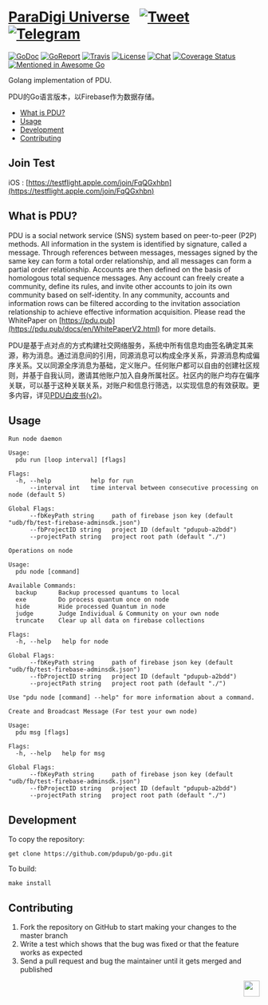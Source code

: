 # [ParaDigi Universe](https://pdu.pub) &nbsp; [![Tweet](https://img.shields.io/twitter/url/http/shields.io.svg?style=social)](https://twitter.com/intent/tweet?text=A%20decentralized%20identity-based%20social%20network&url=https://pdu.pub&via=PDUPUB&hashtags=P2P,SocialNetwork,decentralized,identity,Blockchain) &nbsp; [![Telegram](https://img.shields.io/badge/-telegram-red?color=white&logo=telegram)](https://t.me/pdugroup)

[![GoDoc](https://img.shields.io/badge/godoc-reference-blue.svg)](https://godoc.org/github.com/pdupub/go-pdu)
[![GoReport](https://goreportcard.com/badge/github.com/pdupub/go-pdu)](https://goreportcard.com/report/github.com/pdupub/go-pdu)
[![Travis](https://travis-ci.org/pdupub/go-pdu.svg?branch=master)](https://travis-ci.org/pdupub/go-pdu)
[![License](https://img.shields.io/badge/license-GPL%20v3-blue.svg)](LICENSE)
[![Chat](https://img.shields.io/badge/gitter-Docs%20chat-4AB495.svg)](https://gitter.im/pdupub/go-pdu)
[![Coverage Status](https://coveralls.io/repos/github/pdupub/go-pdu/badge.svg?branch=master)](https://coveralls.io/github/pdupub/go-pdu?branch=master)
[![Mentioned in Awesome Go](https://awesome.re/mentioned-badge.svg)](https://github.com/avelino/awesome-go#distributed-systems)

Golang implementation of PDU.

PDU的Go语言版本，以Firebase作为数据存储。


- [What is PDU?](#what-is-pdu)
- [Usage](#usage)
- [Development](#development)
- [Contributing](#contributing)

## Join Test

iOS : [https://testflight.apple.com/join/FqQGxhbn](https://testflight.apple.com/join/FqQGxhbn)

## What is PDU?

PDU is a social network service (SNS) system based on peer-to-peer (P2P) methods. All information in the system is identified by signature, called a message. Through references between messages, messages signed by the same key can form a total order relationship, and all messages can form a partial order relationship. Accounts are then defined on the basis of homologous total sequence messages. Any account can freely create a community, define its rules, and invite other accounts to join its own community based on self-identity. In any community, accounts and information rows can be filtered according to the invitation association relationship to achieve effective information acquisition. Please read the WhitePaper on [https://pdu.pub](https://pdu.pub/docs/en/WhitePaperV2.html) for more details.

PDU是基于点对点的方式构建社交网络服务，系统中所有信息均由签名确定其来源，称为消息。通过消息间的引用，同源消息可以构成全序关系，异源消息构成偏序关系。又以同源全序消息为基础，定义账户。任何账户都可以自由的创建社区规则，并基于自我认同，邀请其他账户加入自身所属社区。社区内的账户均存在偏序关联，可以基于这种关联关系，对账户和信息行筛选，以实现信息的有效获取。更多内容，详见[PDU白皮书(v2)](https://pdu.pub/docs/zh/WhitePaperV2.html)。

## Usage

```
Run node daemon

Usage:
  pdu run [loop interval] [flags]

Flags:
  -h, --help           help for run
      --interval int   time interval between consecutive processing on node (default 5)

Global Flags:
      --fbKeyPath string     path of firebase json key (default "udb/fb/test-firebase-adminsdk.json")
      --fbProjectID string   project ID (default "pdupub-a2bdd")
      --projectPath string   project root path (default "./")
```

```
Operations on node

Usage:
  pdu node [command]

Available Commands:
  backup      Backup processed quantums to local
  exe         Do process quantum once on node
  hide        Hide processed Quantum in node
  judge       Judge Individual & Community on your own node
  truncate    Clear up all data on firebase collections

Flags:
  -h, --help   help for node

Global Flags:
      --fbKeyPath string     path of firebase json key (default "udb/fb/test-firebase-adminsdk.json")
      --fbProjectID string   project ID (default "pdupub-a2bdd")
      --projectPath string   project root path (default "./")

Use "pdu node [command] --help" for more information about a command.
```

```
Create and Broadcast Message (For test your own node)

Usage:
  pdu msg [flags]

Flags:
  -h, --help   help for msg

Global Flags:
      --fbKeyPath string     path of firebase json key (default "udb/fb/test-firebase-adminsdk.json")
      --fbProjectID string   project ID (default "pdupub-a2bdd")
      --projectPath string   project root path (default "./")
```


## Development

To copy the repository:

```
get clone https://github.com/pdupub/go-pdu.git

```

To build:
```
make install 
```


## Contributing

1. Fork the repository on GitHub to start making your changes to the master branch
2. Write a test which shows that the bug was fixed or that the feature works as expected
3. Send a pull request and bug the maintainer until it gets merged and published


<a href="https://pdu.pub"><img height="32" align="right" src="https://pdu.pub/assets/img/logo.png"></a>
